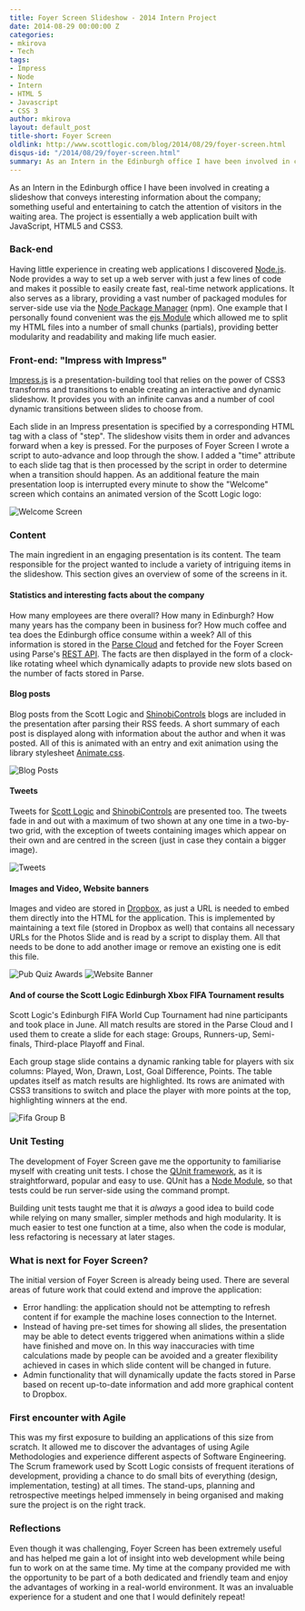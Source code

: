 ```yaml
---
title: Foyer Screen Slideshow - 2014 Intern Project
date: 2014-08-29 00:00:00 Z
categories:
- mkirova
- Tech
tags:
- Impress
- Node
- Intern
- HTML 5
- Javascript
- CSS 3
author: mkirova
layout: default_post
title-short: Foyer Screen
oldlink: http://www.scottlogic.com/blog/2014/08/29/foyer-screen.html
disqus-id: "/2014/08/29/foyer-screen.html"
summary: As an Intern in the Edinburgh office I have been involved in creating a slideshow that conveys interesting information about the company; something useful and entertaining to catch the attention of visitors in the waiting area. The project is essentially a web application built with JavaScript, HTML5 and CSS3.
---
```


As an Intern in the Edinburgh office I have been involved in creating a slideshow that conveys interesting information about the company; something useful and entertaining to catch the attention of visitors in the waiting area. The project is essentially a web application built with JavaScript, HTML5 and CSS3.

### Back-end

Having little experience in creating web applications I discovered [Node.js](http://nodejs.org/). Node provides a way to set up a web server with just a few lines of code and makes it possible to easily create fast, real-time network applications. It also serves as a library, providing a vast number of packaged modules for server-side use via the [Node Package Manager](https://www.npmjs.org/) (npm). One example that I personally found convenient was the [ejs Module](https://www.npmjs.org/package/ejs) which allowed me to split my HTML files into a number of small chunks (partials), providing better modularity and readability and making life much easier.

### Front-end: "Impress with Impress"

[Impress.js](https://github.com/bartaz/impress.js/) is a presentation-building tool that relies on the power of CSS3 transforms and transitions to enable creating an interactive and dynamic slideshow. It provides you with an infinite canvas and a number of cool dynamic transitions between slides to choose from.

Each slide in an Impress presentation is specified by a corresponding HTML tag with a class of "step". The slideshow visits them in order and advances forward when a key is pressed. For the purposes of Foyer Screen I wrote a script to auto-advance and loop through the show. I added a "time" attribute to each slide tag that is then processed by the script in order to determine when a transition should happen. As an additional feature the main presentation loop is interrupted every minute to show the "Welcome" screen which contains an animated version of the Scott Logic logo:

<img src="{{ site.baseurl }}/mkirova/assets/2014-08-29-foyer-screen/welcome.png" alt="Welcome Screen" class="aligncenter" />

### Content

The main ingredient in an engaging presentation is its content. The team responsible for the project wanted to include a variety of intriguing items in the slideshow. This section gives an overview of some of the screens in it.

#### Statistics and interesting facts about the company

How many employees are there overall? How many in Edinburgh? How many years has the company been in business for? How much coffee and tea does the Edinburgh office consume within a week? All of this information is stored in the [Parse Cloud](https://www.parse.com/) and fetched for the Foyer Screen using Parse's [REST API](https://www.parse.com/docs/rest). The facts are then displayed in the form of a clock-like rotating wheel which dynamically adapts to provide new slots based on the number of facts stored in Parse.

#### Blog posts

Blog posts from the Scott Logic and [ShinobiControls](http://www.shinobicontrols.com/blog) blogs are included in the presentation after parsing their RSS feeds. A short summary of each post is displayed along with information about the author and when it was posted. All of this is animated with an entry and exit animation using the library stylesheet [Animate.css](http://daneden.github.io/animate.css/).

<img src="{{ site.baseurl }}/mkirova/assets/2014-08-29-foyer-screen/blog.png" alt="Blog Posts" class="aligncenter" />

#### Tweets

Tweets for [Scott Logic](https://twitter.com/Scott_Logic) and [ShinobiControls](https://twitter.com/shinobicontrols) are presented too. The tweets fade in and out with a maximum of two shown at any one time in a two-by-two grid, with the exception of tweets containing images which appear on their own and are centred in the screen (just in case they contain a bigger image).

<img src="{{ site.baseurl }}/mkirova/assets/2014-08-29-foyer-screen/tweets.png" alt="Tweets" class="aligncenter" />

#### Images and Video, Website banners

Images and video are stored in [Dropbox](https://www.dropbox.com/), as just a URL is needed to embed them directly into the HTML for the application. This is implemented by maintaining a text file (stored in Dropbox as well) that contains all necessary URLs for the Photos Slide and is read by a script to display them. All that needs to be done to add another image or remove an existing one is edit this file.

<img src="{{ site.baseurl }}/mkirova/assets/2014-08-29-foyer-screen/quiz.png" alt="Pub Quiz Awards" class="aligncenter" />

<img src="{{ site.baseurl }}/mkirova/assets/2014-08-29-foyer-screen/banner.png" alt="Website Banner" class="aligncenter" />

#### And of course the Scott Logic Edinburgh Xbox FIFA Tournament results

Scott Logic's Edinburgh FIFA World Cup Tournament had nine participants and took place in June. All match results are stored in the Parse Cloud and I used them to create a slide for each stage: Groups, Runners-up, Semi-finals, Third-place Playoff and Final.

Each group stage slide contains a dynamic ranking table for players with six columns: Played, Won, Drawn, Lost, Goal Difference, Points. The table updates itself as match results are highlighted. Its rows are animated with CSS3 transitions to switch and place the player with more points at the top, highlighting winners at the end.

<img src="{{ site.baseurl }}/mkirova/assets/2014-08-29-foyer-screen/fifa.png" alt="Fifa Group B" class="aligncenter" />

### Unit Testing

The development of Foyer Screen gave me the opportunity to familiarise myself with creating unit tests. I chose the [QUnit framework](http://qunitjs.com/), as it is straightforward, popular and easy to use. QUnit has a [Node Module](https://www.npmjs.com/package/qunit), so that tests could be run server-side using the command prompt.

Building unit tests taught me that it is *always* a good idea to build code while relying on many smaller, simpler methods and high modularity. It is much easier to test one function at a time, also when the code is modular, less refactoring is necessary at later stages.

### What is next for Foyer Screen?

The initial version of Foyer Screen is already being used. There are several areas of future work that could extend and improve the application:

* Error handling: the application should not be attempting to refresh content if for example the machine loses connection to the Internet.
* Instead of having pre-set times for showing all slides, the presentation may be able to detect events triggered when animations within a slide have finished and move on. In this way inaccuracies with time calculations made by people can be avoided and a greater flexibility achieved in cases in which slide content will be changed in future.
* Admin functionality that will dynamically update the facts stored in Parse based on recent up-to-date information and add more graphical content to Dropbox.

### First encounter with Agile

This was my first exposure to building an applications of this size from scratch. It allowed me to discover the advantages of using Agile Methodologies and experience different aspects of Software Engineering. The Scrum framework used by Scott Logic consists of frequent iterations of development, providing a chance to do small bits of everything (design, implementation, testing) at all times. The stand-ups, planning and retrospective meetings  helped immensely in being organised and making sure the project is on the right track.

### Reflections

Even though it was challenging, Foyer Screen has been extremely useful and has helped me gain a lot of insight into web development while being fun to work on at the same time. My time at the company provided me with the opportunity to be part of a both dedicated and friendly team and enjoy the advantages of working in a real-world environment. It was an invaluable experience for a student and one that I would definitely repeat!
